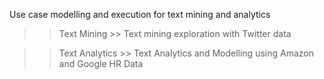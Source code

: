Use case modelling and execution for text mining and analytics
>> Text Mining
    >> Text mining exploration with Twitter data

>> Text Analytics
    >> Text Analytics and Modelling using Amazon and Google HR Data